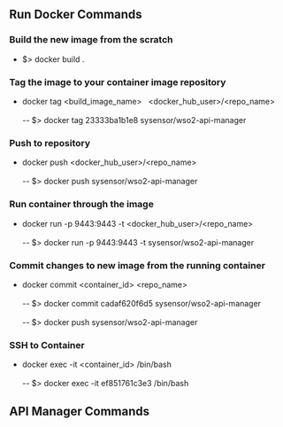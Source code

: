 ## Run Docker Commands

### Build the new image from the scratch
* $> docker build .

### Tag the image to your container image repository
* docker tag <build_image_name> &nbsp; <docker_hub_user>/<repo_name>
<br/><br/>-- $> docker tag 23333ba1b1e8 sysensor/wso2-api-manager

### Push to repository
* docker push <docker_hub_user>/<repo_name>
<br/><br/>--  $> docker push sysensor/wso2-api-manager

### Run container through the image
* docker run -p 9443:9443 -t <docker_hub_user>/<repo_name>
<br/><br/>--  $> docker run -p 9443:9443 -t sysensor/wso2-api-manager

### Commit changes to new image from the running container
* docker commit <container_id> <repo_name>
<br/><br/>--  $> docker commit cadaf620f6d5 sysensor/wso2-api-manager
<br/><br/>--  $> docker push sysensor/wso2-api-manager

### SSH to Container
* docker exec -it <container_id> /bin/bash
<br/><br/>--  $> docker exec -it ef851761c3e3 /bin/bash


## API Manager Commands

